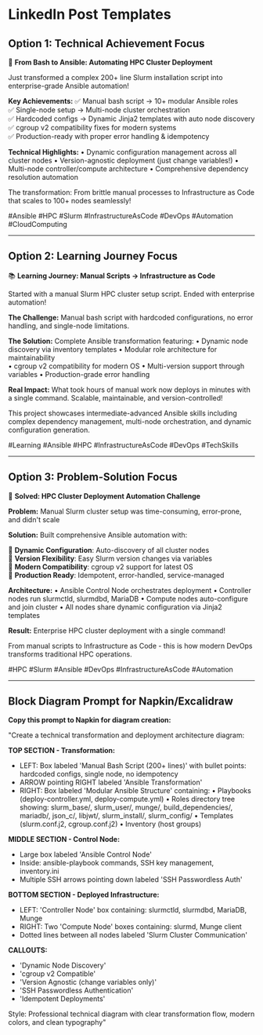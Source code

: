 # LinkedIn Post Templates

## Option 1: Technical Achievement Focus

🚀 **From Bash to Ansible: Automating HPC Cluster Deployment**

Just transformed a complex 200+ line Slurm installation script into enterprise-grade Ansible automation!

**Key Achievements:**
✅ Manual bash script → 10+ modular Ansible roles  
✅ Single-node setup → Multi-node cluster orchestration  
✅ Hardcoded configs → Dynamic Jinja2 templates with auto node discovery  
✅ cgroup v2 compatibility fixes for modern systems  
✅ Production-ready with proper error handling & idempotency  

**Technical Highlights:**
• Dynamic configuration management across all cluster nodes
• Version-agnostic deployment (just change variables!)
• Multi-node controller/compute architecture
• Comprehensive dependency resolution automation

The transformation: From brittle manual processes to Infrastructure as Code that scales to 100+ nodes seamlessly!

#Ansible #HPC #Slurm #InfrastructureAsCode #DevOps #Automation #CloudComputing

---

## Option 2: Learning Journey Focus

📚 **Learning Journey: Manual Scripts → Infrastructure as Code**

Started with a manual Slurm HPC cluster setup script. Ended with enterprise automation!

**The Challenge:**
Manual bash script with hardcoded configurations, no error handling, and single-node limitations.

**The Solution:**
Complete Ansible transformation featuring:
• Dynamic node discovery via inventory templates
• Modular role architecture for maintainability  
• cgroup v2 compatibility for modern OS
• Multi-version support through variables
• Production-grade error handling

**Real Impact:**
What took hours of manual work now deploys in minutes with a single command. Scalable, maintainable, and version-controlled!

This project showcases intermediate-advanced Ansible skills including complex dependency management, multi-node orchestration, and dynamic configuration generation.

#Learning #Ansible #HPC #InfrastructureAsCode #DevOps #TechSkills

---

## Option 3: Problem-Solution Focus

🎯 **Solved: HPC Cluster Deployment Automation Challenge**

**Problem:** Manual Slurm cluster setup was time-consuming, error-prone, and didn't scale

**Solution:** Built comprehensive Ansible automation with:

🔧 **Dynamic Configuration**: Auto-discovery of all cluster nodes  
🔧 **Version Flexibility**: Easy Slurm version changes via variables  
🔧 **Modern Compatibility**: cgroup v2 support for latest OS  
🔧 **Production Ready**: Idempotent, error-handled, service-managed  

**Architecture:**
• Ansible Control Node orchestrates deployment
• Controller nodes run slurmctld, slurmdbd, MariaDB
• Compute nodes auto-configure and join cluster
• All nodes share dynamic configuration via Jinja2 templates

**Result:** Enterprise HPC cluster deployment with a single command!

From manual scripts to Infrastructure as Code - this is how modern DevOps transforms traditional HPC operations.

#HPC #Slurm #Ansible #DevOps #InfrastructureAsCode #Automation

---

## Block Diagram Prompt for Napkin/Excalidraw

**Copy this prompt to Napkin for diagram creation:**

"Create a technical transformation and deployment architecture diagram:

**TOP SECTION - Transformation:**
- LEFT: Box labeled 'Manual Bash Script (200+ lines)' with bullet points: hardcoded configs, single node, no idempotency
- ARROW pointing RIGHT labeled 'Ansible Transformation'
- RIGHT: Box labeled 'Modular Ansible Structure' containing:
  • Playbooks (deploy-controller.yml, deploy-compute.yml)
  • Roles directory tree showing: slurm_base/, slurm_user/, munge/, build_dependencies/, mariadb/, json_c/, libjwt/, slurm_install/, slurm_config/
  • Templates (slurm.conf.j2, cgroup.conf.j2)
  • Inventory (host groups)

**MIDDLE SECTION - Control Node:**
- Large box labeled 'Ansible Control Node'
- Inside: ansible-playbook commands, SSH key management, inventory.ini
- Multiple SSH arrows pointing down labeled 'SSH Passwordless Auth'

**BOTTOM SECTION - Deployed Infrastructure:**
- LEFT: 'Controller Node' box containing: slurmctld, slurmdbd, MariaDB, Munge
- RIGHT: Two 'Compute Node' boxes containing: slurmd, Munge client
- Dotted lines between all nodes labeled 'Slurm Cluster Communication'

**CALLOUTS:**
- 'Dynamic Node Discovery'
- 'cgroup v2 Compatible'
- 'Version Agnostic (change variables only)'
- 'SSH Passwordless Authentication'
- 'Idempotent Deployments'

Style: Professional technical diagram with clear transformation flow, modern colors, and clean typography"